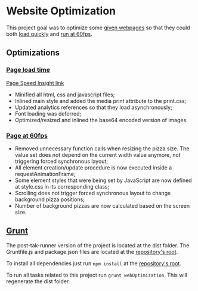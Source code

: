 # Website Optimization

This project goal was to optimize some [given webpages](https://github.com/udacity/frontend-nanodegree-mobile-portfolio) so that they could both [load quickly](https://riusuky.github.io/udacity-web-front-end/7.Website_Optimization/dist/index.html) and [run at 60fps](https://riusuky.github.io/udacity-web-front-end/7.Website_Optimization/dist/views/pizza.html).

## Optimizations

### [Page load time](https://riusuky.github.io/udacity-web-front-end/7.Website_Optimization/dist/index.html)

[Page Speed Insight link](https://developers.google.com/speed/pagespeed/insights/?url=https%3A%2F%2Friusuky.github.io%2Fudacity-web-front-end%2F7.Website_Optimization%2Fdist%2Findex.html&tab=mobile)

- Minified all html, css and javascript files;
- Inlined main style and added the media print attribute to the print.css;
- Updated analytics references so that they load asynchronously;
- Font loading was deferred;
- Optimized/resized and inlined the base64 encoded version of images.

### [Page at 60fps](https://riusuky.github.io/udacity-web-front-end/7.Website_Optimization/dist/views/pizza.html)

- Removed unnecessary function calls when resizing the pizza size. The value set does not depend on the current width value anymore, not triggering forced synchronous layout;
- All element creation/update procedure is now executed inside a requestAnimationFrame;
- Some element styles that were being set by JavaScript are now defined at style.css in its corresponding class;
- Scrolling does not trigger forced synchronous layout to change background pizza positions;
- Number of background pizzas are now calculated based on the screen size.

## [Grunt](https://gruntjs.com)

The post-tak-runner version of the project is located at the dist folder. The Gruntfile.js and package.json files are located at the [repository's root](../).

To install all dependencies just run `npm install` at the [repository's root](../).

To run all tasks related to this project run `grunt webOptimization`. This will regenerate the dist folder.
